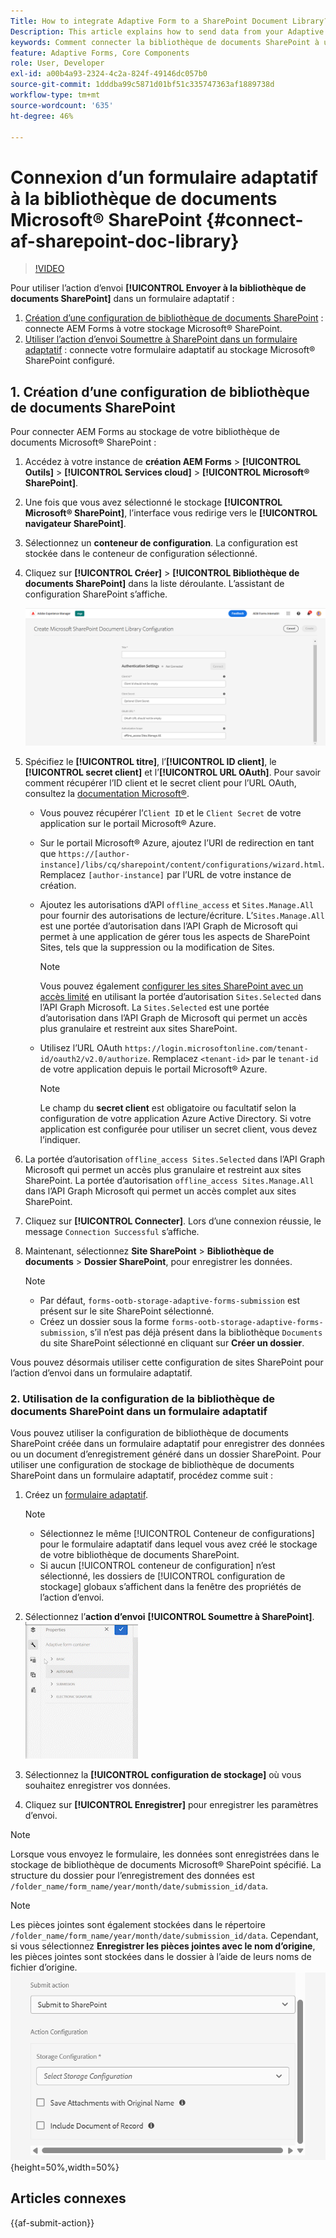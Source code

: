 ```yaml
---
Title: How to integrate Adaptive Form to a SharePoint Document Library?
Description: This article explains how to send data from your Adaptive Form to a SharePoint  Document library when you submit the form.
keywords: Comment connecter la bibliothèque de documents SharePoint à un formulaire adaptatif, l’envoyer à SharePoint, créer une configuration de bibliothèque de documents SharePoint, utiliser l’action d’envoi Envoyer à SharePoint dans un formulaire adaptatif, utiliser la bibliothèque de documents SharePoint du modèle de données AEM Forms, la bibliothèque de documents SharePoint du modèle de données Forms, intégrer le modèle de données Forms à la bibliothèque de documents SharePoint
feature: Adaptive Forms, Core Components
role: User, Developer
exl-id: a00b4a93-2324-4c2a-824f-49146dc057b0
source-git-commit: 1dddba99c5871d01bf51c335747363af1889738d
workflow-type: tm+mt
source-wordcount: '635'
ht-degree: 46%

---
```


# Connexion d’un formulaire adaptatif à la bibliothèque de documents Microsoft® SharePoint {#connect-af-sharepoint-doc-library}

>[!VIDEO](https://video.tv.adobe.com/v/3444368/formautomation-productivitytools-adaptiveforms--sharepointintegration-documentlibrary/?quality=12&learn=on)

Pour utiliser l’action d’envoi **[!UICONTROL Envoyer à la bibliothèque de documents SharePoint]** dans un formulaire adaptatif :

1. [Création d’une configuration de bibliothèque de documents SharePoint](#1-create-a-sharepoint-document-library-configuration) : connecte AEM Forms à votre stockage Microsoft® SharePoint.
2. [Utiliser l’action d’envoi Soumettre à SharePoint dans un formulaire adaptatif](#2-use-sharepoint-document-library-configuration-in-an-adaptive-form) : connecte votre formulaire adaptatif au stockage Microsoft® SharePoint configuré.

## 1. Création d’une configuration de bibliothèque de documents SharePoint

Pour connecter AEM Forms au stockage de votre bibliothèque de documents Microsoft® SharePoint :

1. Accédez à votre instance de **création AEM Forms** > **[!UICONTROL Outils]** > **[!UICONTROL Services cloud]** > **[!UICONTROL Microsoft® SharePoint]**.
1. Une fois que vous avez sélectionné le stockage **[!UICONTROL Microsoft® SharePoint]**, l’interface vous redirige vers le **[!UICONTROL navigateur SharePoint]**.
1. Sélectionnez un **conteneur de configuration**. La configuration est stockée dans le conteneur de configuration sélectionné.
1. Cliquez sur **[!UICONTROL Créer]** > **[!UICONTROL Bibliothèque de documents SharePoint]** dans la liste déroulante. L’assistant de configuration SharePoint s’affiche.

   ![Configuration de SharePoint](/help/forms/assets/sharepoint_configuration.png)

1. Spécifiez le **[!UICONTROL titre]**, l’**[!UICONTROL ID client]**, le **[!UICONTROL secret client]** et l’**[!UICONTROL URL OAuth]**. Pour savoir comment récupérer l’ID client et le secret client pour l’URL OAuth, consultez la [documentation Microsoft®](https://learn.microsoft.com/fr-fr/graph/auth-register-app-v2).
   * Vous pouvez récupérer l’`Client ID` et le `Client Secret` de votre application sur le portail Microsoft® Azure.
   * Sur le portail Microsoft® Azure, ajoutez l’URI de redirection en tant que `https://[author-instance]/libs/cq/sharepoint/content/configurations/wizard.html`. Remplacez `[author-instance]` par l’URL de votre instance de création.
   * Ajoutez les autorisations d’API `offline_access` et `Sites.Manage.All` pour fournir des autorisations de lecture/écriture. L’`Sites.Manage.All` est une portée d’autorisation dans l’API Graph de Microsoft qui permet à une application de gérer tous les aspects de SharePoint Sites, tels que la suppression ou la modification de Sites.

     >[!NOTE]
     >
     > Vous pouvez également [configurer les sites SharePoint avec un accès limité](/help/forms/configure-sharepoint-site-limited-access.md) en utilisant la portée d’autorisation `Sites.Selected` dans l’API Graph Microsoft. La `Sites.Selected` est une portée d’autorisation dans l’API Graph de Microsoft qui permet un accès plus granulaire et restreint aux sites SharePoint.

   * Utilisez l’URL OAuth `https://login.microsoftonline.com/tenant-id/oauth2/v2.0/authorize`. Remplacez `<tenant-id>` par le `tenant-id` de votre application depuis le portail Microsoft® Azure.

     >[!NOTE]
     >
     > Le champ du **secret client** est obligatoire ou facultatif selon la configuration de votre application Azure Active Directory. Si votre application est configurée pour utiliser un secret client, vous devez l’indiquer.

1. La portée d’autorisation `offline_access Sites.Selected` dans l’API Graph Microsoft qui permet un accès plus granulaire et restreint aux sites SharePoint. La portée d’autorisation `offline_access Sites.Manage.All` dans l’API Graph Microsoft qui permet un accès complet aux sites SharePoint.
1. Cliquez sur **[!UICONTROL Connecter]**. Lors d’une connexion réussie, le message `Connection Successful` s’affiche.

1. Maintenant, sélectionnez **Site SharePoint** > **Bibliothèque de documents** > **Dossier SharePoint**, pour enregistrer les données.

   >[!NOTE]
   >
   >* Par défaut, `forms-ootb-storage-adaptive-forms-submission` est présent sur le site SharePoint sélectionné.
   >* Créez un dossier sous la forme `forms-ootb-storage-adaptive-forms-submission`, s’il n’est pas déjà présent dans la bibliothèque `Documents` du site SharePoint sélectionné en cliquant sur **Créer un dossier**.

Vous pouvez désormais utiliser cette configuration de sites SharePoint pour l’action d’envoi dans un formulaire adaptatif.

### 2. Utilisation de la configuration de la bibliothèque de documents SharePoint dans un formulaire adaptatif

Vous pouvez utiliser la configuration de bibliothèque de documents SharePoint créée dans un formulaire adaptatif pour enregistrer des données ou un document d’enregistrement généré dans un dossier SharePoint. Pour utiliser une configuration de stockage de bibliothèque de documents SharePoint dans un formulaire adaptatif, procédez comme suit :

1. Créez un [formulaire adaptatif](/help/forms/creating-adaptive-form-core-components.md).

   >[!NOTE]
   >
   > * Sélectionnez le même [!UICONTROL Conteneur de configurations] pour le formulaire adaptatif dans lequel vous avez créé le stockage de votre bibliothèque de documents SharePoint.
   > * Si aucun [!UICONTROL conteneur de configuration] n’est sélectionné, les dossiers de [!UICONTROL configuration de stockage] globaux s’affichent dans la fenêtre des propriétés de l’action d’envoi.

1. Sélectionnez l’**action d’envoi** **[!UICONTROL Soumettre à SharePoint]**.
   ![GIF SharePoint](/help/forms/assets/sharedrive-video.gif)
1. Sélectionnez la **[!UICONTROL configuration de stockage]** où vous souhaitez enregistrer vos données.
1. Cliquez sur **[!UICONTROL Enregistrer]** pour enregistrer les paramètres d’envoi.

>[!NOTE]
>
> Lorsque vous envoyez le formulaire, les données sont enregistrées dans le stockage de bibliothèque de documents Microsoft® SharePoint spécifié. La structure du dossier pour l’enregistrement des données est `/folder_name/form_name/year/month/date/submission_id/data`.

>[!NOTE]
>
> Les pièces jointes sont également stockées dans le répertoire `/folder_name/form_name/year/month/date/submission_id/data`. Cependant, si vous sélectionnez **Enregistrer les pièces jointes avec le nom d’origine**, les pièces jointes sont stockées dans le dossier à l’aide de leurs noms de fichier d’origine.
> ![image ](/help/forms/assets/sp-doc-attachment-af2.png){height=50%,width=50%}

## Articles connexes

{{af-submit-action}}
